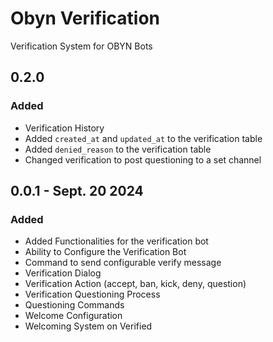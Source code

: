 # Obyn Verification

Verification System for OBYN Bots

## 0.2.0

### Added
- Verification History
- Added `created_at` and `updated_at` to the verification table
- Added `denied_reason` to the verification table
- Changed verification to post questioning to a set channel



## 0.0.1 - Sept. 20 2024

### Added
- Added Functionalities for the verification bot
- Ability to Configure the Verification Bot
- Command to send configurable verify message
- Verification Dialog
- Verification Action (accept, ban, kick, deny, question)
- Verification Questioning Process
- Questioning Commands
- Welcome Configuration
- Welcoming System on Verified
